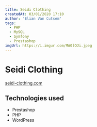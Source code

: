 ```yaml
---
title: Seidi Clothing
createdAt: 03/01/2020 17:10
author: "Elian Van Cutsem"
tags:
  - PHP
  - MySQL
  - Symfony
  - Prestashop
imgUrl: https://i.imgur.com/MA0lOJi.jpeg
---
```


# Seidi Clothing

[seidi-clothing.com](<https://seidi-clothing.com>)

## Technologies used

- Prestashop
- PHP
- WordPress